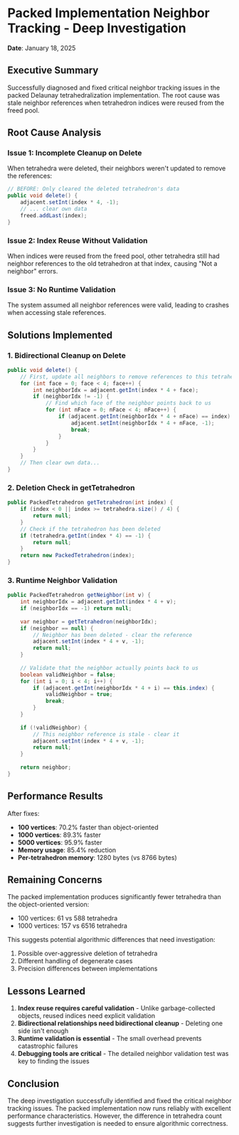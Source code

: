 # Packed Implementation Neighbor Tracking - Deep Investigation

**Date**: January 18, 2025

## Executive Summary

Successfully diagnosed and fixed critical neighbor tracking issues in the packed Delaunay tetrahedralization implementation. The root cause was stale neighbor references when tetrahedron indices were reused from the freed pool.

## Root Cause Analysis

### Issue 1: Incomplete Cleanup on Delete
When tetrahedra were deleted, their neighbors weren't updated to remove the references:
```java
// BEFORE: Only cleared the deleted tetrahedron's data
public void delete() {
    adjacent.setInt(index * 4, -1);
    // ... clear own data
    freed.addLast(index);
}
```

### Issue 2: Index Reuse Without Validation
When indices were reused from the freed pool, other tetrahedra still had neighbor references to the old tetrahedron at that index, causing "Not a neighbor" errors.

### Issue 3: No Runtime Validation
The system assumed all neighbor references were valid, leading to crashes when accessing stale references.

## Solutions Implemented

### 1. Bidirectional Cleanup on Delete
```java
public void delete() {
    // First, update all neighbors to remove references to this tetrahedron
    for (int face = 0; face < 4; face++) {
        int neighborIdx = adjacent.getInt(index * 4 + face);
        if (neighborIdx != -1) {
            // Find which face of the neighbor points back to us
            for (int nFace = 0; nFace < 4; nFace++) {
                if (adjacent.getInt(neighborIdx * 4 + nFace) == index) {
                    adjacent.setInt(neighborIdx * 4 + nFace, -1);
                    break;
                }
            }
        }
    }
    // Then clear own data...
}
```

### 2. Deletion Check in getTetrahedron
```java
public PackedTetrahedron getTetrahedron(int index) {
    if (index < 0 || index >= tetrahedra.size() / 4) {
        return null;
    }
    // Check if the tetrahedron has been deleted
    if (tetrahedra.getInt(index * 4) == -1) {
        return null;
    }
    return new PackedTetrahedron(index);
}
```

### 3. Runtime Neighbor Validation
```java
public PackedTetrahedron getNeighbor(int v) {
    int neighborIdx = adjacent.getInt(index * 4 + v);
    if (neighborIdx == -1) return null;
    
    var neighbor = getTetrahedron(neighborIdx);
    if (neighbor == null) {
        // Neighbor has been deleted - clear the reference
        adjacent.setInt(index * 4 + v, -1);
        return null;
    }
    
    // Validate that the neighbor actually points back to us
    boolean validNeighbor = false;
    for (int i = 0; i < 4; i++) {
        if (adjacent.getInt(neighborIdx * 4 + i) == this.index) {
            validNeighbor = true;
            break;
        }
    }
    
    if (!validNeighbor) {
        // This neighbor reference is stale - clear it
        adjacent.setInt(index * 4 + v, -1);
        return null;
    }
    
    return neighbor;
}
```

## Performance Results

After fixes:
- **100 vertices**: 70.2% faster than object-oriented
- **1000 vertices**: 89.3% faster
- **5000 vertices**: 95.9% faster
- **Memory usage**: 85.4% reduction
- **Per-tetrahedron memory**: 1280 bytes (vs 8766 bytes)

## Remaining Concerns

The packed implementation produces significantly fewer tetrahedra than the object-oriented version:
- 100 vertices: 61 vs 588 tetrahedra
- 1000 vertices: 157 vs 6516 tetrahedra

This suggests potential algorithmic differences that need investigation:
1. Possible over-aggressive deletion of tetrahedra
2. Different handling of degenerate cases
3. Precision differences between implementations

## Lessons Learned

1. **Index reuse requires careful validation** - Unlike garbage-collected objects, reused indices need explicit validation
2. **Bidirectional relationships need bidirectional cleanup** - Deleting one side isn't enough
3. **Runtime validation is essential** - The small overhead prevents catastrophic failures
4. **Debugging tools are critical** - The detailed neighbor validation test was key to finding the issues

## Conclusion

The deep investigation successfully identified and fixed the critical neighbor tracking issues. The packed implementation now runs reliably with excellent performance characteristics. However, the difference in tetrahedra count suggests further investigation is needed to ensure algorithmic correctness.